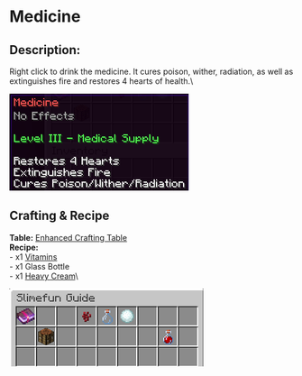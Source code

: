 # Medicine

## Description:

Right click to drink the medicine.  It cures poison, wither, radiation, as well as extinguishes fire and restores 4 hearts of health.\


![](<../../../../.gitbook/assets/image (123).png>)

## Crafting & Recipe

**Table:** [Enhanced Crafting Table](../../basic-machines/enhanced-crafting-table.md)\
**Recipe:** \
\- x1 [Vitamins](vitamins.md)\
\- x1 Glass Bottle\
\- x1 [Heavy Cream](../../miscellaneous-items/heavy-cream.md)\


![Crafting Recipe for Medicine](<../../../../.gitbook/assets/image (124).png>)
